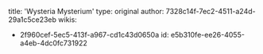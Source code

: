 title: 'Wysteria Mysterium'
type: original
author: 7328c14f-7ec2-4511-a24d-29a1c5ce23eb
wikis:
  - 2f960cef-5ec5-413f-a967-cd1c43d0650a
id: e5b310fe-ee26-4055-a4eb-4dc0fc731922
